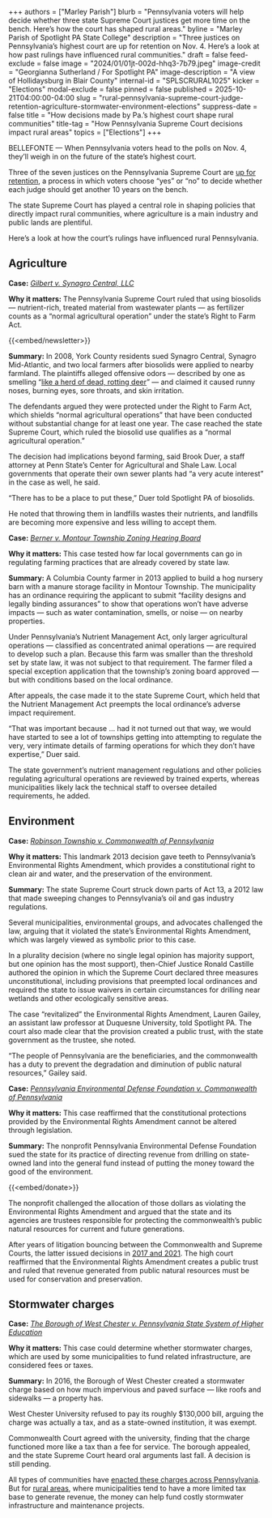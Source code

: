 +++
authors = ["Marley Parish"]
blurb = "Pennsylvania voters will help decide whether three state Supreme Court justices get more time on the bench. Here’s how the court has shaped rural areas."
byline = "Marley Parish of Spotlight PA State College"
description = "Three justices on Pennsylvania’s highest court are up for retention on Nov. 4. Here’s a look at how past rulings have influenced rural communities."
draft = false
feed-exclude = false
image = "2024/01/01jt-002d-hhq3-7b79.jpeg"
image-credit = "Georgianna Sutherland / For Spotlight PA"
image-description = "A view of Hollidaysburg in Blair County"
internal-id = "SPLSCRURAL1025"
kicker = "Elections"
modal-exclude = false
pinned = false
published = 2025-10-21T04:00:00-04:00
slug = "rural-pennsylvania-supreme-court-judge-retention-agriculture-stormwater-environment-elections"
suppress-date = false
title = "How decisions made by Pa.’s highest court shape rural communities"
title-tag = "How Pennsylvania Supreme Court decisions impact rural areas"
topics = ["Elections"]
+++

BELLEFONTE — When Pennsylvania voters head to the polls on Nov. 4, they’ll weigh in on the future of the state’s highest court.

Three of the seven justices on the Pennsylvania Supreme Court are <a href="https://www.spotlightpa.org/news/2025/09/supreme-court-retention-election-2025-pennsylvania-donohue-dougherty-wecht-elections/">up for retention</a>, a process in which voters choose “yes” or “no” to decide whether each judge should get another 10 years on the bench.

The state Supreme Court has played a central role in shaping policies that directly impact rural communities, where agriculture is a main industry and public lands are plentiful.

Here’s a look at how the court’s rulings have influenced rural Pennsylvania.

## Agriculture

<strong>Case:</strong> <a href="https://aglaw.psu.edu/wp-content/uploads/2020/10/Gilbert.pdf"><em>Gilbert v. Synagro Central, LLC</em></a><em></em>

<strong>Why it matters:</strong> The Pennsylvania Supreme Court ruled that using biosolids — nutrient-rich, treated material from wastewater plants — as fertilizer counts as a “normal agricultural operation” under the state’s Right to Farm Act.

{{<embed/newsletter>}}

<strong>Summary:</strong> In 2008, York County residents sued Synagro Central, Synagro Mid-Atlantic, and two local farmers after biosolids were applied to nearby farmland. The plaintiffs alleged offensive odors — described by one as smelling “<a href="https://law.justia.com/cases/federal/district-courts/pennsylvania/pamdce/1:2008cv01460/73028/25/">like a herd of dead, rotting deer</a>” — and claimed it caused runny noses, burning eyes, sore throats, and skin irritation.

The defendants argued they were protected under the Right to Farm Act, which shields “normal agricultural operations” that have been conducted without substantial change for at least one year. The case reached the state Supreme Court, which ruled the biosolid use qualifies as a “normal agricultural operation.”

The decision had implications beyond farming, said Brook Duer, a staff attorney at Penn State’s Center for Agricultural and Shale Law. Local governments that operate their own sewer plants had “a very acute interest” in the case as well, he said.

“There has to be a place to put these,” Duer told Spotlight PA of biosolids.

He noted that throwing them in landfills wastes their nutrients, and landfills are becoming more expensive and less willing to accept them.

<strong>Case:</strong> <a href="https://www.pacourts.us/assets/opinions/Supreme/out/J-7-2019mo%20-%2010415736578669003.pdf"><em>Berner v. Montour Township Zoning Hearing Board</em></a><em></em>

<strong>Why it matters:</strong> This case tested how far local governments can go in regulating farming practices that are already covered by state law.

<strong>Summary:</strong> A Columbia County farmer in 2013 applied to build a hog nursery barn with a manure storage facility in Montour Township. The municipality has an ordinance requiring the applicant to submit “facility designs and legally binding assurances” to show that operations won’t have adverse impacts — such as water contamination, smells, or noise — on nearby properties.

Under Pennsylvania’s Nutrient Management Act, only larger agricultural operations — classified as concentrated animal operations — are required to develop such a plan. Because this farm was smaller than the threshold set by state law, it was not subject to that requirement. The farmer filed a special exception application that the township’s zoning board approved — but with conditions based on the local ordinance.

After appeals, the case made it to the state Supreme Court, which held that the Nutrient Management Act preempts the local ordinance’s adverse impact requirement.

“That was important because … had it not turned out that way, we would have started to see a lot of townships getting into attempting to regulate the very, very intimate details of farming operations for which they don’t have expertise,” Duer said.

The state government’s nutrient management regulations and other policies regulating agricultural operations are reviewed by trained experts, whereas municipalities likely lack the technical staff to oversee detailed requirements, he added.

## Environment

<strong>Case:</strong> <a href="https://delawarelaw.widener.edu/files/resources/robinsontwp2013editedmay1.pdf"><em>Robinson Township v. Commonwealth of Pennsylvania</em></a><em></em>

<strong>Why it matters:</strong> This landmark 2013 decision gave teeth to Pennsylvania’s Environmental Rights Amendment, which provides a constitutional right to clean air and water, and the preservation of the environment.

<strong>Summary:</strong> The state Supreme Court struck down parts of Act 13, a 2012 law that made sweeping changes to Pennsylvania’s oil and gas industry regulations.

Several municipalities, environmental groups, and advocates challenged the law, arguing that it violated the state’s Environmental Rights Amendment, which was largely viewed as symbolic prior to this case.

In a plurality decision (where no single legal opinion has majority support, but one opinion has the most support), then-Chief Justice Ronald Castille authored the opinion in which the Supreme Court declared three measures unconstitutional, including provisions that preempted local ordinances and required the state to issue waivers in certain circumstances for drilling near wetlands and other ecologically sensitive areas.

The case “revitalized” the Environmental Rights Amendment, Lauren Gailey, an assistant law professor at Duquesne University, told Spotlight PA. The court also made clear that the provision created a public trust, with the state government as the trustee, she noted.

“The people of Pennsylvania are the beneficiaries, and the commonwealth has a duty to prevent the degradation and diminution of public natural resources,” Gailey said.

<strong>Case:</strong> <a href="https://law.justia.com/cases/pennsylvania/supreme-court/2017/10-map-2015.html?"><em>Pennsylvania Environmental Defense Foundation v. Commonwealth of Pennsylvania</em></a><em></em>

<strong>Why it matters:</strong> This case reaffirmed that the constitutional protections provided by the Environmental Rights Amendment cannot be altered through legislation.

<strong>Summary:</strong> The nonprofit Pennsylvania Environmental Defense Foundation sued the state for its practice of directing revenue from drilling on state-owned land into the general fund instead of putting the money toward the good of the environment.

{{<embed/donate>}}

The nonprofit challenged the allocation of those dollars as violating the Environmental Rights Amendment and argued that the state and its agencies are trustees responsible for protecting the commonwealth’s public natural resources for current and future generations.

After years of litigation bouncing between the Commonwealth and Supreme Courts, the latter issued decisions in <a href="https://johndernbach.com/2022/08/pennsylvania-supreme-court-accounting-required-for-era-trust-fund-money/">2017 and 2021</a>. The high court reaffirmed that the Environmental Rights Amendment creates a public trust and ruled that revenue generated from public natural resources must be used for conservation and preservation.

## Stormwater charges

<strong>Case:</strong> <a href="https://www.pacourts.us/news-and-statistics/cases-of-public-interest/9-map-2023"><em>The Borough of West Chester v. Pennsylvania State System of Higher Education</em></a><em></em>

<strong>Why it matters:</strong> This case could determine whether stormwater charges, which are used by some municipalities to fund related infrastructure, are considered fees or taxes.

<strong>Summary:</strong> In 2016, the Borough of West Chester created a stormwater charge based on how much impervious and paved surface — like roofs and sidewalks — a property has.

West Chester University refused to pay its roughly $130,000 bill, arguing the charge was actually a tax, and as a state-owned institution, it was exempt.

Commonwealth Court agreed with the university, finding that the charge functioned more like a tax than a fee for service. The borough appealed, and the state Supreme Court heard oral arguments last fall. A decision is still pending.

All types of communities have <a href="https://www.spotlightpa.org/statecollege/2024/04/pennsylvania-stormwater-fee-runoff-water-quality-local-government-rural/">enacted these charges across Pennsylvania</a>. But for <a href="https://extension.psu.edu/why-some-rural-properties-in-pennsylvania-pay-stormwater-fees">rural areas</a>, where municipalities tend to have a more limited tax base to generate revenue, the money can help fund costly stormwater infrastructure and maintenance projects.

